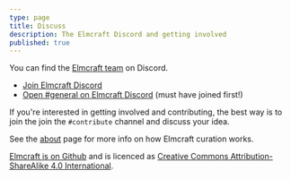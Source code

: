 ```yaml
---
type: page
title: Discuss
description: The Elmcraft Discord and getting involved
published: true
---
```


You can find the [Elmcraft team](/about) on Discord.

- [Join Elmcraft Discord](https://discord.gg/H4t6xzqbZY)
- [Open #general on Elmcraft Discord](https://discord.com/channels/810480359791132702/810480359791132705) (must have joined first!)

If you're interested in getting involved and contributing, the best way is to join the join the `#contribute` channel and discuss your idea.

See the [about](/about) page for more info on how Elmcraft curation works.

[Elmcraft is on Github](https://github.com/elmcraft/elmcraft.org) and is licenced as [Creative Commons Attribution-ShareAlike 4.0 International](https://github.com/elmcraft/elmcraft.org/blob/main/content/LICENSE).


<!-- <discord></discord> -->
